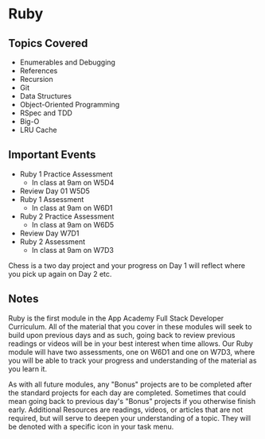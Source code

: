 # Ruby

## Topics Covered

- Enumerables and Debugging
- References
- Recursion
- Git
- Data Structures
- Object-Oriented Programming
- RSpec and TDD
- Big-O
- LRU Cache

## Important Events

- Ruby 1 Practice Assessment
  - In class at 9am on W5D4
- Review Day 01 W5D5
- Ruby 1 Assessment
  - In class at 9am on W6D1
- Ruby 2 Practice Assessment
  - In class at 9am on W6D5
- Review Day W7D1
- Ruby 2 Assessment
  - In class at 9am on W7D3

Chess is a two day project and your progress on Day 1 will reflect where you
pick up again on Day 2 etc.

## Notes

Ruby is the first module in the App Academy Full Stack Developer Curriculum. All
of the material that you cover in these modules will seek to build upon previous
days and as such, going back to review previous readings or videos will be in
your best interest when time allows. Our Ruby module will have two assessments,
one on W6D1 and one on W7D3, where you will be able to track your progress and
understanding of the material as you learn it.

As with all future modules, any "Bonus" projects are to be completed after the
standard projects for each day are completed. Sometimes that could mean going
back to previous day's "Bonus" projects if you otherwise finish early.
Additional Resources are readings, videos, or articles that are not required,
but will serve to deepen your understanding of a topic. They will be denoted
with a specific icon in your task menu.
